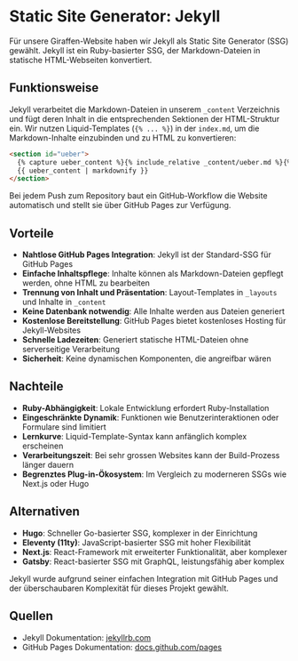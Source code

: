 # Static Site Generator: Jekyll

Für unsere Giraffen-Website haben wir Jekyll als Static Site Generator (SSG) gewählt. Jekyll ist ein Ruby-basierter SSG, der Markdown-Dateien in statische HTML-Webseiten konvertiert.

## Funktionsweise

Jekyll verarbeitet die Markdown-Dateien in unserem `_content` Verzeichnis und fügt deren Inhalt in die entsprechenden Sektionen der HTML-Struktur ein. Wir nutzen Liquid-Templates (`{% ... %}`) in der `index.md`, um die Markdown-Inhalte einzubinden und zu HTML zu konvertieren:

```markdown
<section id="ueber">
  {% capture ueber_content %}{% include_relative _content/ueber.md %}{% endcapture %}
  {{ ueber_content | markdownify }}
</section>
```

Bei jedem Push zum Repository baut ein GitHub-Workflow die Website automatisch und stellt sie über GitHub Pages zur Verfügung.

## Vorteile
- **Nahtlose GitHub Pages Integration**: Jekyll ist der Standard-SSG für GitHub Pages
- **Einfache Inhaltspflege**: Inhalte können als Markdown-Dateien gepflegt werden, ohne HTML zu bearbeiten
- **Trennung von Inhalt und Präsentation**: Layout-Templates in `_layouts` und Inhalte in `_content`
- **Keine Datenbank notwendig**: Alle Inhalte werden aus Dateien generiert
- **Kostenlose Bereitstellung**: GitHub Pages bietet kostenloses Hosting für Jekyll-Websites
- **Schnelle Ladezeiten**: Generiert statische HTML-Dateien ohne serverseitige Verarbeitung
- **Sicherheit**: Keine dynamischen Komponenten, die angreifbar wären

## Nachteile
- **Ruby-Abhängigkeit**: Lokale Entwicklung erfordert Ruby-Installation
- **Eingeschränkte Dynamik**: Funktionen wie Benutzerinteraktionen oder Formulare sind limitiert
- **Lernkurve**: Liquid-Template-Syntax kann anfänglich komplex erscheinen
- **Verarbeitungszeit**: Bei sehr grossen Websites kann der Build-Prozess länger dauern
- **Begrenztes Plug-in-Ökosystem**: Im Vergleich zu moderneren SSGs wie Next.js oder Hugo

## Alternativen
- **Hugo**: Schneller Go-basierter SSG, komplexer in der Einrichtung
- **Eleventy (11ty)**: JavaScript-basierter SSG mit hoher Flexibilität
- **Next.js**: React-Framework mit erweiterter Funktionalität, aber komplexer
- **Gatsby**: React-basierter SSG mit GraphQL, leistungsfähig aber komplex

Jekyll wurde aufgrund seiner einfachen Integration mit GitHub Pages und der überschaubaren Komplexität für dieses Projekt gewählt.

## Quellen
- Jekyll Dokumentation: [jekyllrb.com](https://jekyllrb.com/docs/)
- GitHub Pages Dokumentation: [docs.github.com/pages](https://docs.github.com/en/pages)
